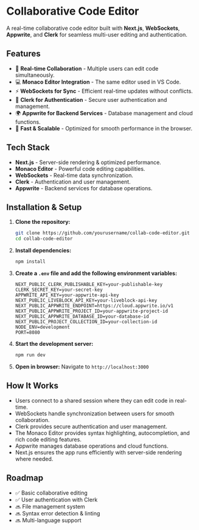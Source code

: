 # Collaborative Code Editor

A real-time collaborative code editor built with **Next.js**, **WebSockets**, **Appwrite**, and **Clerk** for seamless multi-user editing and authentication.

## Features

- 🔄 **Real-time Collaboration** - Multiple users can edit code simultaneously.
- 💻 **Monaco Editor Integration** - The same editor used in VS Code.
- ⚡ **WebSockets for Sync** - Efficient real-time updates without conflicts.
- 🔐 **Clerk for Authentication** - Secure user authentication and management.
- 🌍 **Appwrite for Backend Services** - Database management and cloud functions.
- 🚀 **Fast & Scalable** - Optimized for smooth performance in the browser.

## Tech Stack

- **Next.js** - Server-side rendering & optimized performance.
- **Monaco Editor** - Powerful code editing capabilities.
- **WebSockets** - Real-time data synchronization.
- **Clerk** - Authentication and user management.
- **Appwrite** - Backend services for database operations.

## Installation & Setup

1. **Clone the repository:**
   ```sh
   git clone https://github.com/yourusername/collab-code-editor.git
   cd collab-code-editor
   ```
2. **Install dependencies:**
   ```sh
   npm install
   ```
3. **Create a `.env` file and add the following environment variables:**
   ```env
   NEXT_PUBLIC_CLERK_PUBLISHABLE_KEY=your-publishable-key
   CLERK_SECRET_KEY=your-secret-key
   APPWRITE_API_KEY=your-appwrite-api-key
   NEXT_PUBLIC_LIVEBLOCK_API_KEY=your-liveblock-api-key
   NEXT_PUBLIC_APPWRITE_ENDPOINT=https://cloud.appwrite.io/v1
   NEXT_PUBLIC_APPWRITE_PROJECT_ID=your-appwrite-project-id
   NEXT_PUBLIC_APPWRITE_DATABASE_ID=your-database-id
   NEXT_PUBLIC_PROJECT_COLLECTION_ID=your-collection-id
   NODE_ENV=development
   PORT=8080
   ```
4. **Start the development server:**
   ```sh
   npm run dev
   ```
5. **Open in browser:**
   Navigate to `http://localhost:3000`

## How It Works

- Users connect to a shared session where they can edit code in real-time.
- WebSockets handle synchronization between users for smooth collaboration.
- Clerk provides secure authentication and user management.
- The Monaco Editor provides syntax highlighting, autocompletion, and rich code editing features.
- Appwrite manages database operations and cloud functions.
- Next.js ensures the app runs efficiently with server-side rendering where needed.

## Roadmap

- ✅ Basic collaborative editing
- ✅ User authentication with Clerk
- 🔜 File management system
- 🔜 Syntax error detection & linting
- 🔜 Multi-language support
